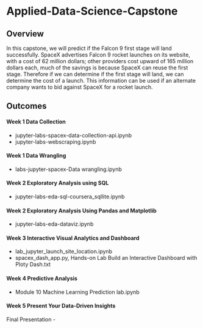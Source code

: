 # Applied-Data-Science-Capstone

## Overview
In this capstone, we will predict if the Falcon 9 first stage will land successfully. SpaceX advertises Falcon 9 rocket launches on its website, with a cost of 62 million dollars; other providers cost upward of 165 million dollars each, much of the savings is because SpaceX can reuse the first stage. Therefore if we can determine if the first stage will land, we can determine the cost of a launch. This information can be used if an alternate company wants to bid against SpaceX for a rocket launch. 

##  Outcomes
#### Week 1 Data Collection 
- jupyter-labs-spacex-data-collection-api.ipynb
- jupyter-labs-webscraping.ipynb

#### Week 1 Data Wrangling
- labs-jupyter-spacex-Data wrangling.ipynb

#### Week 2 Exploratory Analysis using SQL 
- jupyter-labs-eda-sql-coursera_sqllite.ipynb

#### Week 2 Exploratory Analysis Using Pandas and Matplotlib 
- jupyter-labs-eda-dataviz.ipynb

#### Week 3 Interactive Visual Analytics and Dashboard 
- lab_jupyter_launch_site_location.ipynb
- spacex_dash_app.py, Hands-on Lab Build an Interactive Dashboard with Ploty Dash.txt

#### Week 4 Predictive Analysis 
- Module 10 Machine Learning Prediction lab.ipynb

#### Week 5 Present Your Data-Driven Insights
Final Presentation - 
